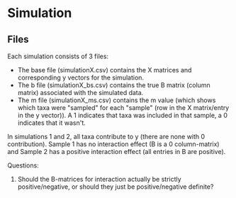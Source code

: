 # Simulation

## Files
Each simulation consists of 3 files:
- The base file (simulationX.csv) contains the X matrices and corresponding y vectors for the simulation.
- The b file (simulationX_bs.csv) contains the true B matrix (column matrix) associated with the simulated data.
- The m file (simulationX_ms.csv) contains the m value (which shows which taxa were "sampled" for each "sample" (row in the X matrix/entry in the y vector)). A 1 indicates that taxa was included in that sample, a 0 indicates that it wasn't.

In simulations 1 and 2, all taxa contribute to y (there are none with 0 contribution). Sample 1 has no interaction effect (B is a 0 column-matrix) and Sample 2 has a positive interaction effect (all entries in B are positive).


Questions:
1. Should the B-matrices for interaction actually be strictly positive/negative, or should they just be positive/negative definite?
